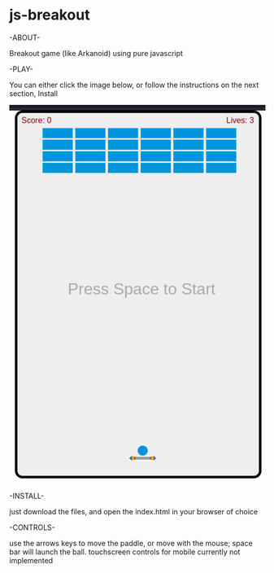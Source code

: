 # js-breakout

-ABOUT-

Breakout game (like Arkanoid) using pure javascript

-PLAY-

You can either click the image below, or follow the instructions on the next section, Install

[![js-breakout](Screenshot%20from%202022-07-13%2016-11-42.png?raw=true)](https://pure-js-breakout.herokuapp.com/)

-INSTALL-

just download the files, and open the index.html in your browser of choice

-CONTROLS-

use the arrows keys to move the paddle, or move with the mouse; space bar will launch the ball. touchscreen controls for mobile currently not implemented
